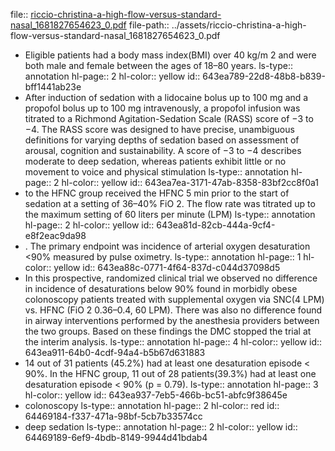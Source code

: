 file:: [riccio-christina-a-high-flow-versus-standard-nasal_1681827654623_0.pdf](../assets/riccio-christina-a-high-flow-versus-standard-nasal_1681827654623_0.pdf)
file-path:: ../assets/riccio-christina-a-high-flow-versus-standard-nasal_1681827654623_0.pdf

- Eligible patients had a body mass index(BMI) over 40 kg/m 2 and were both male and female between the ages of 18–80 years.
  ls-type:: annotation
  hl-page:: 2
  hl-color:: yellow
  id:: 643ea789-22d8-48b8-b839-bff1441ab23e
- After induction of sedation with a lidocaine bolus up to 100 mg and a propofol bolus up to 100 mg intravenously, a propofol infusion was titrated to a Richmond Agitation-Sedation Scale (RASS) score of −3 to −4. The RASS score was designed to have precise, unambiguous definitions for varying depths of sedation based on assessment of arousal, cognition and sustainability. A score of −3 to −4 describes moderate to deep sedation, whereas patients exhibit little or no movement to voice and physical stimulation
  ls-type:: annotation
  hl-page:: 2
  hl-color:: yellow
  id:: 643ea7ea-3171-47ab-8358-83bf2cc8f0a1
- to the HFNC group received the HFNC 5 min prior to the start of sedation at a setting of 36–40% FiO 2. The flow rate was titrated up to the maximum setting of 60 liters per minute (LPM)
  ls-type:: annotation
  hl-page:: 2
  hl-color:: yellow
  id:: 643ea81d-82cb-444a-9cf4-e8f2eac9da98
- . The primary endpoint was incidence of arterial oxygen desaturation <90% measured by pulse oximetry.
  ls-type:: annotation
  hl-page:: 1
  hl-color:: yellow
  id:: 643ea88c-0771-4f64-837d-c044d37098d5
- In this prospective, randomized clinical trial we observed no difference in incidence of desaturations below 90% found in morbidly obese colonoscopy patients treated with supplemental oxygen via SNC(4 LPM) vs. HFNC (FiO 2 0.36–0.4, 60 LPM). There was also no difference found in airway interventions performed by the anesthesia providers between the two groups. Based on these findings the DMC stopped the trial at the interim analysis.
  ls-type:: annotation
  hl-page:: 4
  hl-color:: yellow
  id:: 643ea911-64b0-4cdf-94a4-b5b67d631883
- 14 out of 31 patients (45.2%) had at least one desaturation episode < 90%. In the HFNC group, 11 out of 28 patients(39.3%) had at least one desaturation episode < 90% (p = 0.79).
  ls-type:: annotation
  hl-page:: 3
  hl-color:: yellow
  id:: 643ea937-7eb5-466b-bc51-abfc9f38645e
- colonoscopy
  ls-type:: annotation
  hl-page:: 2
  hl-color:: red
  id:: 64469184-f337-471a-98bf-5cb7b33574cc
- deep sedation
  ls-type:: annotation
  hl-page:: 2
  hl-color:: yellow
  id:: 64469189-6ef9-4bdb-8149-9944d41bdab4